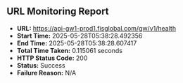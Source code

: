 ## URL Monitoring Report

- **URL:** https://api-gw1-prod1.fisglobal.com/gw/v1/health
- **Start Time:** 2025-05-28T05:38:28.492356
- **End Time:** 2025-05-28T05:38:28.607417
- **Total Time Taken:** 0.115061 seconds
- **HTTP Status Code:** 200
- **Status:** Success
- **Failure Reason:** N/A
